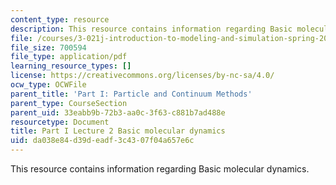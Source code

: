 ```yaml
---
content_type: resource
description: This resource contains information regarding Basic molecular dynamics.
file: /courses/3-021j-introduction-to-modeling-and-simulation-spring-2012/da038e84d39deadf3c4307f04a657e6c_MIT3_021JS12_P1_L2.pdf
file_size: 700594
file_type: application/pdf
learning_resource_types: []
license: https://creativecommons.org/licenses/by-nc-sa/4.0/
ocw_type: OCWFile
parent_title: 'Part I: Particle and Continuum Methods'
parent_type: CourseSection
parent_uid: 33eabb9b-72b3-aa0c-3f63-c881b7ad488e
resourcetype: Document
title: Part I Lecture 2 Basic molecular dynamics
uid: da038e84-d39d-eadf-3c43-07f04a657e6c
---
```

This resource contains information regarding Basic molecular dynamics.
